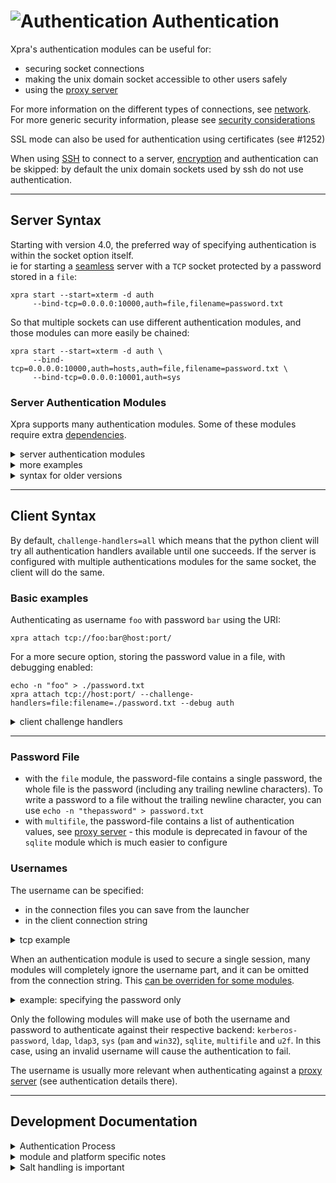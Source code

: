 # ![Authentication](../images/icons/authentication.png) Authentication

Xpra's authentication modules can be useful for:
* securing socket connections
* making the unix domain socket accessible to other users safely
* using the [proxy server](Proxy-Server.md)

For more information on the different types of connections, see [network](../Network/README.md). For more generic security information, please see [security considerations](Security.md)

SSL mode can also be used for authentication using certificates (see #1252)

When using [SSH](../Network/SSH.md) to connect to a server, [encryption](../Network/Encryption.md) and authentication can be skipped: by default the unix domain sockets used by ssh do not use authentication.

***

## Server Syntax
Starting with version 4.0, the preferred way of specifying authentication is within the socket option itself. \
ie for starting a [seamless](Seamless.md) server with a `TCP` socket protected by a password stored in a `file`:
```shell
xpra start --start=xterm -d auth
     --bind-tcp=0.0.0.0:10000,auth=file,filename=password.txt
```
So that multiple sockets can use different authentication modules, and those modules can more easily be chained:
```shell
xpra start --start=xterm -d auth \
     --bind-tcp=0.0.0.0:10000,auth=hosts,auth=file,filename=password.txt \
     --bind-tcp=0.0.0.0:10001,auth=sys
```

### Server Authentication Modules
Xpra supports many authentication modules.
Some of these modules require extra [dependencies](../Build/Dependencies.md).
<details>
  <summary>server authentication modules</summary>

| Module                                                                                                  | Result                                                                                  | Purpose                                                                             |
|---------------------------------------------------------------------------------------------------------|-----------------------------------------------------------------------------------------|-------------------------------------------------------------------------------------|
| [allow](https://github.com/Xpra-org/xpra/blob/master/xpra/server/auth/allow.py)                         | always allows the user to login, the username used is the one supplied by the client    | dangerous / only for testing                                                        |
| [none](https://github.com/Xpra-org/xpra/blob/master/xpra/server/auth/none.py)                           | always allows the user to login, the username used is the one the server is running as  | dangerous / only for testing                                                        |
| [fail](https://github.com/Xpra-org/xpra/blob/master/xpra/server/auth/fail.py)                           | always fails authentication, no password required                                       | useful for testing                                                                  |
| [reject](https://github.com/Xpra-org/xpra/blob/master/xpra/server/auth/reject.py)                       | always fails authentication, pretends to ask for a password                             | useful for testing                                                                  |
| [env](https://github.com/Xpra-org/xpra/blob/master/xpra/server/auth/env.py)                             | matches against an environment variable (`XPRA_PASSWORD` by default)                    | alternative to file module                                                          |
| [password](https://github.com/Xpra-org/xpra/blob/master/xpra/server/auth/password.py)                   | matches against a password given as a module option, ie: `auth=password,value=mysecret` | alternative to file module                                                          |
| [multifile](https://github.com/Xpra-org/xpra/blob/master/xpra/server/auth/multifile.py)                 | matches usernames and passwords against an authentication file                          | proxy: see password-file below                                                      |
| [file](https://github.com/Xpra-org/xpra/blob/master/xpra/server/auth/file.py)                           | compares the password against the contents of a password file, see password-file below  | simple password authentication                                                      |
| [pam](https://github.com/Xpra-org/xpra/blob/master/xpra/server/auth/pam.py)                             | linux PAM authentication                                                                | Linux system authentication                                                         |
| [win32](https://github.com/Xpra-org/xpra/blob/master/xpra/server/auth/win32.py)                         | win32security authentication                                                            | MS Windows system authentication                                                    |
| `sys`                                                                                                   | system authentication                                                                   | virtual module which will choose win32 or pam authentication automatically          |
| [sqlite](https://github.com/Xpra-org/xpra/blob/master/xpra/server/auth/sqlite.py)                       | sqlite database authentication                                                          | [#1488](https://github.com/Xpra-org/xpra/issues/1488#issuecomment-765477498)        |
| [sql](https://github.com/Xpra-org/xpra/blob/master/xpra/server/auth/sqlite.py)                          | sqlalchemy database authentication                                                      | [#2288](https://github.com/Xpra-org/xpra/issues/2288)                               |
| [mysql](https://github.com/Xpra-org/xpra/blob/master/xpra/server/auth/sqlite.py)                        | MySQL database authentication                                                           | [#2287](https://github.com/Xpra-org/xpra/issues/2287)                               |
| [capability](https://github.com/Xpra-org/xpra/blob/master/xpra/server/auth/capability.py)               | matches values in the capabilities supplied by the client                               | [#3575](https://github.com/Xpra-org/xpra/issues/3575#issuecomment-1183292333)       |
| [peercred](https://github.com/Xpra-org/xpra/blob/master/xpra/server/auth/peercred.py)                   | `SO_PEERCRED` authentication                                                            | [#1524](https://github.com/Xpra-org/xpra/issues/issues/1524)                        |
| [hosts](https://github.com/Xpra-org/xpra/blob/master/xpra/server/auth/hosts.py)                     | [TCP Wrapper](https://en.wikipedia.org/wiki/TCP_Wrapper)                                | [#1730](https://github.com/Xpra-org/xpra/issues/issues/1730#issuecomment-765492022) |
| [exec](https://github.com/Xpra-org/xpra/blob/master/xpra/server/auth/exec.py)                           | Delegates to an external command                                                        | [#1690](https://github.com/Xpra-org/xpra/issues/1690)                               |
| [kerberos-password](https://github.com/Xpra-org/xpra/blob/master/xpra/server/auth/kerberos_password.py) | Uses kerberos to authenticate a username + password                                     | [#1691](https://github.com/Xpra-org/xpra/issues/1691)                               |
| [kerberos-token](https://github.com/Xpra-org/xpra/blob/master/xpra/server/auth/kerberos_token.py)       | Uses a kerberos ticket to authenticate a client                                         | [#1691](https://github.com/Xpra-org/xpra/issues/1691)                               |
| [gss](https://github.com/Xpra-org/xpra/blob/master/xpra/server/auth/gss.py)                        | Uses a GSS ticket to authenticate a client                                              | [#1691](https://github.com/Xpra-org/xpra/issues/1691)                               |
| [keycloak](https://github.com/Xpra-org/xpra/blob/master/xpra/server/auth/keycloak.py)                   | Uses a keycloak token to authenticate a client                                          | [#3334](https://github.com/Xpra-org/xpra/issues/3334)                               |
| [ldap](https://github.com/Xpra-org/xpra/blob/master/xpra/server/auth/ldap.py)                           | Uses ldap via [python-ldap](https://www.python-ldap.org/en/latest/)                     | [#1791](https://github.com/Xpra-org/xpra/issues/1791)                               |
| [ldap3](https://github.com/Xpra-org/xpra/blob/master/xpra/server/auth/ldap3.py)                         | Uses ldap via [python-ldap3](https://github.com/cannatag/ldap3)                         | [#1791](https://github.com/Xpra-org/xpra/issues/1791)                               |
| [u2f](https://github.com/Xpra-org/xpra/blob/master/xpra/server/auth/u2f.py)                             | [Universal 2nd Factor](https://en.wikipedia.org/wiki/Universal_2nd_Factor)              | [#1789](https://github.com/Xpra-org/xpra/issues/1789)                               |
| [otp](https://github.com/Xpra-org/xpra/blob/master/xpra/server/auth/otp.py)                             | One Time Password                                                                       | [pyotp](https://github.com/pyauth/pyotp)                                            |
</details>

<details>
  <summary>more examples</summary>

* `XPRA_PASSWORD=mysecret xpra start --bind-tcp=0.0.0.0:10000,auth=env`
* `SOME_OTHER_ENV_VAR_NAME=mysecret xpra start --bind-tcp=0.0.0.0:10000,auth=env,name=SOME_OTHER_ENV_VAR_NAME`
* `xpra start --bind-tcp=0.0.0.0:10000,auth=password,value=mysecret`
* `xpra start --bind-tcp=0.0.0.0:10000,auth=file,filename=/path/to/mypasswordfile.txt`
* `xpra start --bind-tcp=0.0.0.0:10000,auth=sqlite,filename=/path/to/userlist.sdb`

Beware when mixing environment variables and password files as the latter may contain a trailing newline character whereas the former often do not.
</details>

<details>
  <summary>syntax for older versions</summary>

The syntax with older versions used a dedicated switch for each socket type:
* `--auth=MODULE` for unix domain sockets and named pipes
* `--tcp-auth=MODULE` for TCP sockets
* `--vsock-auth=MODULE` for vsock (#983)
etc

For more information on the different socket types, see [network examples](../Network)
</details>

***

## Client Syntax

By default, `challenge-handlers=all` which means that the python client will try all authentication handlers available until one succeeds.
If the server is configured with multiple authentications modules for the same socket, the client will do the same.

### Basic examples
Authenticating as username `foo` with password `bar` using the URI:
```shell
xpra attach tcp://foo:bar@host:port/
```
For a more secure option, storing the password value in a file, with debugging enabled:
```shell
echo -n "foo" > ./password.txt
xpra attach tcp://host:port/ --challenge-handlers=file:filename=./password.txt --debug auth
```

<details>
  <summary>client challenge handlers</summary>

| Module                                                                                | Behaviour and options                                                                                    |
|---------------------------------------------------------------------------------------|----------------------------------------------------------------------------------------------------------|
| [env](https://github.com/Xpra-org/xpra/blob/master/xpra/client/auth/env.py)           | `name` specifies the environment variable containing the password<br/>defaults to `XPRA_PASSWORD`        |
| [file](https://github.com/Xpra-org/xpra/blob/master/xpra/client/auth/file.py)         | `filename` specifies the file containing the passowrd                                                    |
| [gss](https://github.com/Xpra-org/xpra/blob/master/xpra/client/auth/gss.py)           | use `gss-services` to specify the name of the security context                                           |
| [kerberos](https://github.com/Xpra-org/xpra/blob/master/xpra/client/auth/kerberos.py) | `kerberos-services` specifies the valid kerberos services to connect to<br/>the wildcard `*` may be used |
| [prompt](https://github.com/Xpra-org/xpra/blob/master/xpra/client/auth/prompt.py)     | GUI clients should see a dialog, console users a text prompt                                             |
| [u2f](https://github.com/Xpra-org/xpra/blob/master/xpra/client/auth/u2f.py)           | `APP_ID` specifies the u2f authentication application ID                                                 |
| [uri](https://github.com/Xpra-org/xpra/blob/master/xpra/client/auth/uri.py)           | Uses values parsed from the connection string, ie: `tcp://foo:bar@host`                                  |
</details>

***

### Password File

* with the `file` module, the password-file contains a single password, the whole file is the password (including any trailing newline characters). To write a password to a file without the trailing newline character, you can use `echo -n "thepassword" > password.txt`
* with `multifile`, the password-file contains a list of authentication values, see [proxy server](Proxy-Server) - this module is deprecated in favour of the `sqlite` module which is much easier to configure

### Usernames
The username can be specified:
* in the connection files you can save from the launcher
* in the client connection string
<details>
  <summary>tcp example</summary>

```shell
xpra attach tcp://username:password@host:port/
```
</details>

When an authentication module is used to secure a single session, many modules will completely ignore the username part, and it can be omitted from the connection string.
This [can be overriden for some modules](https://github.com/Xpra-org/xpra/issues/4294).
<details>
  <summary>example: specifying the password only</summary>

for connecting to the `TCP` socket and specifying the password only:
```shell
xpra attach tcp://:password@host:port/
```
Since the username is ignored, it can also be replaced with any string of your liking, ie using `foobar` here:
```shell
xpra attach tcp://foobar:password@host:port/
```
</details>

Only the following modules will make use of both the username and password to authenticate against their respective backend: `kerberos-password`, `ldap`, `ldap3`, `sys` (`pam` and `win32`), `sqlite`, `multifile` and `u2f`.
In this case, using an invalid username will cause the authentication to fail.

The username is usually more relevant when authenticating against a [proxy server](Proxy-Server.md) (see authentication details there).


***

## Development Documentation
<details>
  <summary>Authentication Process</summary>

The steps below assume that the client and server have been configured to use authentication:
* if the server is not configured for authentication, the client connection should be accepted and a warning will be printed
* if the client is not configured for authentication, a password dialog may show up, and the connection will fail with an authentication error if the correct value is not supplied
* if multiple authentication modules are specified, the client may bring up multiple authentication dialogs
* how the client handles the challenges sent by the server can be configured using the `challenge-handlers` option, by default the client will try the following handlers in the specified order: `uri` (whatever password may have been specified in the connection string), `file` (if the `password-file` option was used), `env` (if the environment variable is present), `kerberos`, `gss`, `keycloak`, `u2f` and finally `prompt`
</details>
<details>
  <summary>module and platform specific notes</summary>

* this information applies to all clients except the HTML5 client: regular GUI clients as well as command line clients like `xpra info`
* each authentication module specifies the type of password hashing it supports (usually [HMAC](https://en.wikipedia.org/wiki/Hash-based_message_authentication_code))
* some authentication modules (`pam`, `win32`, `kerberos-password`, `ldap` and `ldap3`) require the actual password to be sent across to perform the authentication on the server - they therefore use the weak `xor` hashing, which is insecure
* you must use [encryption](../Network/Encryption.md) to be able to use `xor` hashing so that the password is protected during the exchange: the system will refuse to send a `xor` hashed password unencrypted
* encryption is processed before authentication
* when used over TCP sockets, password authentication is vulnerable to man-in-the-middle attacks where an attacker could intercept the initial exchange and use the stolen authentication challenge response to access the session, [encryption](../Network/Encryption.md) prevents that
* the client does not verify the authenticity of the server, using [encryption](../Network/Encryption.md) effectively does
* enabling `auth` [debug logging](Logging.md) may leak some authentication information
* if you are concerned about security, use [SSH](../Network/SSH.md) as transport instead

For more information on packets, see [network](../Network/README.md).
</details>
<details>
  <summary>Salt handling is important</summary>

* [64-bit entropy is nowhere near enough against a serious attacker](https://crypto.stackexchange.com/a/34162/48758): _If you want to defend against rainbow tables, salts are inevitable, because you need a full rainbow table per unique salt, which is computationally and storage-wise intense_
* [SHA-512 w/ per User Salts is Not Enough](https://blog.mozilla.org/security/2011/05/10/sha-512-w-per-user-salts-is-not-enough/): _In the event the hash was disclosed or the database was compromised, the attacker will already have one of the two values (i.e. the salt), used to construct the hash_
* [about hmac](https://news.ycombinator.com/item?id=1998198): _Those people should know that HMAC is as easy to precompute as naked SHA1 is; you can "rainbow-table" `HMAC_*` and we did get it wrong before...
</details>
